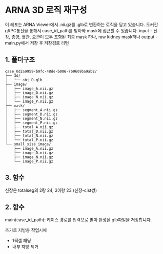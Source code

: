 # ARNA 3D 로직 재구성

이 레포는 ARNA Viewer에서 .nii.gz를 .glb로 변환하는 로직을 담고 있습니다.
도커간 gRPC통신을 통해서 case_id_path를 받아와 mask에 접근할 수 있습니다.
input - 신장, 종양, 혈관, 요관이 모두 포함된 최종 mask 하나, raw kidney mask하나
output - main.py에서 저장 후 저장경로 리턴

## 1. 폴더구조

```
case_0d2a9959-b9fc-48de-b006-769609ba9ab2/
├── 3d/
│   └── obj_D.glb
├── image/
│   ├── image_A.nii.gz
│   ├── image_D.nii.gz
│   ├── image_N.nii.gz
│   └── image_P.nii.gz
├── mask/
│   ├── segment_A.nii.gz
│   ├── segment_D.nii.gz
│   ├── segment_N.nii.gz
│   ├── segment_P.nii.gz
│   ├── total_A.nii.gz
│   ├── total_D.nii.gz
│   ├── total_N.nii.gz
│   └── total_P.nii.gz
└── small_size_image/
    ├── image_A.nii.gz
    ├── image_D.nii.gz
    ├── image_N.nii.gz
    └── image_P.nii.gz
```

## 3. 함수

신장은 totalseg의 2랑 24, 3이랑 23 (신장-cist쌍)

## 2. 함수

main(case_id_path):
케이스 경로를 입력으로 받아 완성된 glb파일을 저장합니다.

추가로 지방층 작업시에

- 1픽셀 패딩
- 내부 지방 제거
